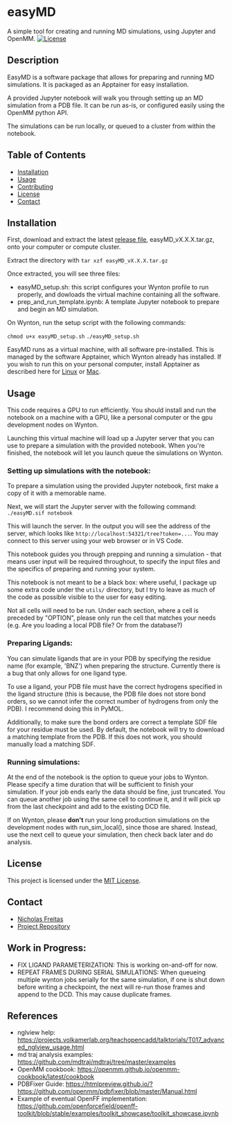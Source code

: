 # easyMD
A simple tool for creating and running MD simulations, using Jupyter and OpenMM.
[![License](https://img.shields.io/badge/license-MIT-blue.svg)](LICENSE)

## Description

EasyMD is a software package that allows for preparing and running MD simulations. It is packaged as an Apptainer for easy installation.

A provided Jupyter notebook will walk you through setting up an MD simulation from a PDB file. It can be run as-is, or configured easily using the OpenMM 
python API.

The simulations can be run locally, or queued to a cluster from within the notebook.

## Table of Contents

- [Installation](#installation)
- [Usage](#usage)
- [Contributing](#contributing)
- [License](#license)
- [Contact](#contact)

## Installation

First, download and extract the latest [release file](https://github.com/degrado-lab/easyMD/releases/latest), easyMD_vX.X.X.tar.gz, onto your computer or compute cluster.

Extract the directory with `tar xzf easyMD_vX.X.X.tar.gz` 

Once extracted, you will see three files:
- easyMD_setup.sh: this script configures your Wynton profile to run properly, and dowloads the virtual machine containing all the software.
- prep_and_run_template.ipynb: A template Jupyter notebook to prepare and begin an MD simulation.

On Wynton, run the setup script with the following commands:

`chmod u+x easyMD_setup.sh`
`./easyMD_setup.sh`

EasyMD runs as a virtual machine, with all software pre-installed. This is managed by the software Apptainer, which Wynton already has installed.
If you wish to run this on your personal computer, install Apptainer as described here for [Linux](https://apptainer.org/docs/admin/main/installation.html#install-ubuntu-packages) or [Mac](https://apptainer.org/docs/admin/main/installation.html#mac).

## Usage
This code requires a GPU to run efficiently. You should install and run the notebook on a machine with a GPU, like a personal computer or the gpu development nodes on Wynton.

Launching this virtual machine will load up a Jupyter server that you can use to prepare a simulation with the provided notebook. When you're finished, the notebook will let you launch queue the simulations on Wynton.

### Setting up simulations with the notebook:
To prepare a simulation using the provided Jupyter notebook, first make a copy of it with a memorable name.

Next, we will start the Jupyter server with the following command:
`./easyMD.sif notebook`

This will launch the server. In the output you will see the address of the server, which looks like `http://localhost:54321/tree?token=...`. 
You may connect to this server using your web browser or in VS Code.

This notebook guides you through prepping and running a simulation - that means user input will be required throughout, to specify the input files and the specifics of preparing and running your system.

This notebook is not meant to be a black box: where useful, I package up some extra code under the `utils/` directory, but I try to leave as much of the code as possible visible to the user for easy editing.

Not all cells will need to be run. Under each section, where a cell is preceded by "OPTION", please only run the cell that matches your needs (e.g. Are you loading a local PDB file? Or from the database?)

### Preparing Ligands:
You can simulate ligands that are in your PDB by specifying the residue name (for example, 'BNZ') when preparing the structure. Currently there is a bug that only allows for one ligand type.

To use a ligand, your PDB file must have the correct hydrogens specified in the ligand structure (this is because, the PDB file does not store bond orders, so we cannot infer the correct number of hydrogens from only the PDB). I recommend doing this in PyMOL.

Additionally, to make sure the bond orders are correct a template SDF file for your residue must be used. By default, the notebook will try to download a matching template from the PDB. If this does not work, you should manually load a matching SDF.

### Running simulations:
At the end of the notebook is the option to queue your jobs to Wynton. Please specify a time duration that will be sufficient to finish your simulation. If your job ends early the data should be fine, just truncated. You can queue another job using the same cell to continue it, and it will pick up from the last checkpoint and add to the existing DCD file.

If on Wynton, please **don't** run your long production simulations on the development nodes with run_sim_local(), since those are shared. Instead, use the next cell to queue your simulation, then check back later and do analysis.

## License

This project is licensed under the [MIT License](LICENSE).

## Contact

- [Nicholas Freitas](https://github.com/njf042)
- [Project Repository](https://github.com/degrado-lab/easyMD)

## Work in Progress:
- FIX LIGAND PARAMETERIZATION: This is working on-and-off for now.
- REPEAT FRAMES DURING SERIAL SIMULATIONS: When queueing multiple wynton jobs serially for the same simulation, if one is shut down before writing a checkpoint, the next will re-run those frames and append to the DCD. This may cause duplicate frames.

## References
- nglview help: https://projects.volkamerlab.org/teachopencadd/talktorials/T017_advanced_nglview_usage.html
- md traj analysis examples: https://github.com/mdtraj/mdtraj/tree/master/examples
- OpenMM cookbook: https://openmm.github.io/openmm-cookbook/latest/cookbook
- PDBFixer Guide: https://htmlpreview.github.io/?https://github.com/openmm/pdbfixer/blob/master/Manual.html
- Example of eventual OpenFF implementation: https://github.com/openforcefield/openff-toolkit/blob/stable/examples/toolkit_showcase/toolkit_showcase.ipynb

